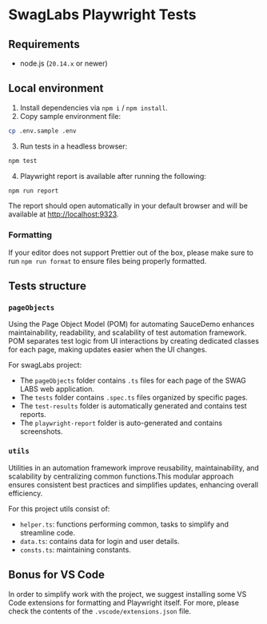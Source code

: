 # SwagLabs Playwright Tests

## Requirements

- node.js (`20.14.x` or newer)

## Local environment

1. Install dependencies via `npm i` / `npm install`.
2. Copy sample environment file:

```sh
cp .env.sample .env
```

3. Run tests in a headless browser:

```sh
npm test
```

4. Playwright report is available after running the following:

```sh
npm run report
```

The report should open automatically in your default browser and will be available at <http://localhost:9323>.

### Formatting

If your editor does not support Prettier out of the box, please make sure to run `npm run format` to ensure files being properly formatted.

## Tests structure

### `pageObjects`

Using the Page Object Model (POM) for automating SauceDemo enhances maintainability, readability, and scalability of test automation framework. POM separates test logic from UI interactions by creating dedicated classes for each page, making updates easier when the UI changes.

For swagLabs project:

- The `pageObjects` folder contains `.ts` files for each page of the SWAG LABS web application.
- The `tests` folder contains `.spec.ts` files organized by specific pages.
- The `test-results` folder is automatically generated and contains test reports.
- The `playwright-report` folder is auto-generated and contains screenshots.

### `utils`

Utilities in an automation framework improve reusability, maintainability, and scalability by centralizing common functions.This modular approach ensures consistent best practices and simplifies updates, enhancing overall efficiency.

For this project utils consist of:

- `helper.ts`: functions performing common, tasks to simplify and streamline code.
- `data.ts`: contains data for login and user details.
- `consts.ts`: maintaining constants.

## Bonus for VS Code

In order to simplify work with the project, we suggest installing some VS Code extensions for formatting and Playwright itself. For more, please check the contents of the `.vscode/extensions.json` file.
